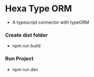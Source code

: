 # Hexa Type ORM
- A typescript connector with typeORM

### Create dist folder
- npm run build

### Run Project
- npm run dev